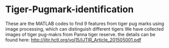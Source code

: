 # Tiger-Pugmark-identification
These are the MATLAB codes to find 9 features from tiger pug marks using image processing, which can distinguish different tigers
We have collected images of tiger pug-makrs from Panna tiger reserve.
the details can be found here:
http://ijtir.hctl.org/vol15/IJTIR_Article_201505001.pdf
